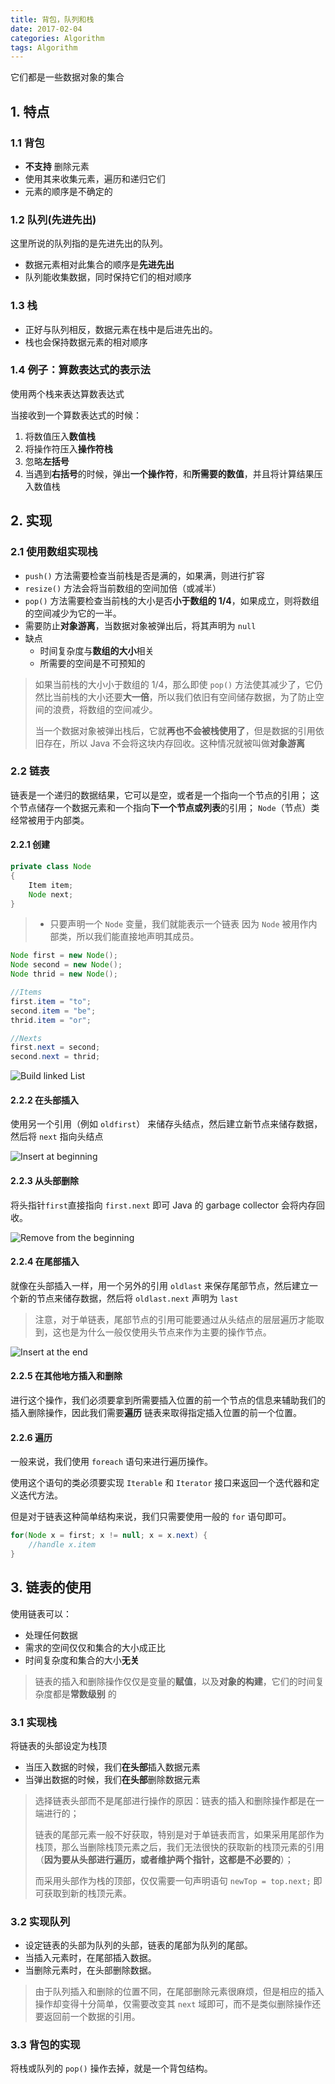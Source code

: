 ```yaml
---
title: 背包，队列和栈
date: 2017-02-04
categories: Algorithm
tags: Algorithm
---
```


它们都是一些数据对象的集合

## 1. 特点

### 1.1 背包

-   **不支持** 删除元素
-   使用其来收集元素，遍历和递归它们
-   元素的顺序是不确定的

<!-- more -->

### 1.2 队列(先进先出)

这里所说的队列指的是先进先出的队列。

-   数据元素相对此集合的顺序是**先进先出**
-   队列能收集数据，同时保持它们的相对顺序




### 1.3 栈

-   正好与队列相反，数据元素在栈中是后进先出的。
-   栈也会保持数据元素的相对顺序


### 1.4 例子：算数表达式的表示法

使用两个栈来表达算数表达式

当接收到一个算数表达式的时候：

1.  将数值压入**数值栈**
2.  将操作符压入**操作符栈**
3.  忽略**左括号**
4.  当遇到**右括号**的时候，弹出**一个操作符**，和**所需要的数值**，并且将计算结果压入数值栈

## 2. 实现

### 2.1 使用数组实现栈

-   `push()` 方法需要检查当前栈是否是满的，如果满，则进行扩容
-   `resize()` 方法会将当前数组的空间加倍（或减半）
-   `pop()` 方法需要检查当前栈的大小是否**小于数组的 1/4**，如果成立，则将数组的空间减少为它的一半。
-   需要防止**对象游离**，当数据对象被弹出后，将其声明为 `null`
-   缺点
    -   时间复杂度与**数组的大小**相关
	-   所需要的空间是不可预知的

> 如果当前栈的大小小于数组的 1/4，那么即使 `pop()` 方法使其减少了，它仍然比当前栈的大小还要**大一倍**，所以我们依旧有空间储存数据，为了防止空间的浪费，将数组的空间减少。
>
> 当一个数据对象被弹出栈后，它就**再也不会被栈使用了**，但是数据的引用依旧存在，所以 Java 不会将这块内存回收。这种情况就被叫做**对象游离**


### 2.2 链表

链表是一个递归的数据结果，它可以是空，或者是一个指向一个节点的引用；
这个节点储存一个数据元素和一个指向**下一个节点或列表**的引用；
`Node`（节点）类经常被用于内部类。




#### 2.2.1 创建
```java
private class Node
{
    Item item;
    Node next;
}
```

> -   只要声明一个 `Node` 变量，我们就能表示一个链表
> 因为 `Node` 被用作内部类，所以我们能直接地声明其成员。

```java
Node first = new Node();
Node second = new Node();
Node thrid = new Node();

//Items
first.item = "to";
second.item = "be";
thrid.item = "or";

//Nexts
first.next = second;
second.next = thrid;
```
![Build linked List](http://algs4.cs.princeton.edu/13stacks/images/linked-list.png)

#### 2.2.2 在头部插入

使用另一个引用（例如 `oldfirst`） 来储存头结点，然后建立新节点来储存数据，然后将 `next` 指向头结点

![Insert at beginning](http://algs4.cs.princeton.edu/13stacks/images/linked-list-insert-front.png)

#### 2.2.3 从头部删除

将头指针`first`直接指向 `first.next` 即可
Java 的 garbage collector 会将内存回收。


![Remove from the beginning](http://algs4.cs.princeton.edu/13stacks/images/linked-list-remove-first.png)

#### 2.2.4 在尾部插入

就像在头部插入一样，用一个另外的引用 `oldlast` 来保存尾部节点，然后建立一个新的节点来储存数据，然后将 `oldlast.next` 声明为 `last`

> 注意，对于单链表，尾部节点的引用可能要通过从头结点的层层遍历才能取到，这也是为什么一般仅使用头节点来作为主要的操作节点。

![Insert at the end](http://algs4.cs.princeton.edu/13stacks/images/linked-list-insert-end.png)

#### 2.2.5 在其他地方插入和删除

进行这个操作，我们必须要拿到所需要插入位置的前一个节点的信息来辅助我们的插入删除操作，因此我们需要**遍历** 链表来取得指定插入位置的前一个位置。

#### 2.2.6 遍历

一般来说，我们使用 `foreach` 语句来进行遍历操作。

使用这个语句的类必须要实现 `Iterable` 和 `Iterator` 接口来返回一个迭代器和定义迭代方法。

但是对于链表这种简单结构来说，我们只需要使用一般的 `for` 语句即可。

```java
for(Node x = first; x != null; x = x.next) {
    //handle x.item
}
```

## 3. 链表的使用

使用链表可以：

-   处理任何数据
-   需求的空间仅仅和集合的大小成正比
-   时间复杂度和集合的大小**无关**

> 链表的插入和删除操作仅仅是变量的**赋值**，以及**对象的构建**，它们的时间复杂度都是**常数级别** 的

### 3.1 实现栈

将链表的头部设定为栈顶
-   当压入数据的时候，我们**在头部**插入数据元素
-   当弹出数据的时候，我们**在头部**删除数据元素

> 选择链表头部而不是尾部进行操作的原因：链表的插入和删除操作都是在一端进行的；
>
> 链表的尾部元素一般不好获取，特别是对于单链表而言，如果采用尾部作为栈顶，那么当删除栈顶元素之后，我们无法很快的获取新的栈顶元素的引用（**因为要从头部进行遍历，或者维护两个指针，这都是不必要的**）；
>
> 而采用头部作为栈的顶部，仅仅需要一句声明语句 `newTop = top.next;` 即可获取到新的栈顶元素。

### 3.2 实现队列

-   设定链表的头部为队列的头部，链表的尾部为队列的尾部。
-   当插入元素时，在尾部插入数据。
-   当删除元素时，在头部删除数据。

> 由于队列插入和删除的位置不同，在尾部删除元素很麻烦，但是相应的插入操作却变得十分简单，仅需要改变其 `next` 域即可，而不是类似删除操作还要返回前一个数据的引用。

### 3.3 背包的实现

将栈或队列的 `pop()` 操作去掉，就是一个背包结构。
